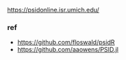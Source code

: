 https://psidonline.isr.umich.edu/



### ref

- https://github.com/floswald/psidR
- https://github.com/aaowens/PSID.jl


